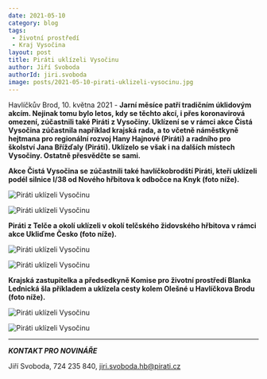 ```yaml
---
date: 2021-05-10
category: blog
tags:
 - životní prostředí
 - Kraj Vysočina
layout: post
title: Piráti uklízeli Vysočinu
author: Jiří Svoboda
authorId: jiri.svoboda
image: posts/2021-05-10-pirati-uklizeli-vysocinu.jpg
---
```


Havlíčkův Brod, 10. května 2021 - **Jarní měsíce patří tradičním úklidovým akcím. Nejinak tomu bylo letos, kdy se těchto akcí, i přes koronavirová omezení, zúčastnili také Piráti z Vysočiny. Uklízení se v rámci akce Čistá Vysočina zúčastnila například krajská rada, a to včetně náměstkyně hejtmana pro regionální rozvoj Hany Hajnové (Piráti) a radního pro školství Jana Břížďaly (Piráti). Uklízelo se však i na dalších místech Vysočiny. Ostatně přesvědčte se sami.**

**Akce Čistá Vysočina se zúčastnili také havlíčkobrodští Piráti, kteří uklízeli podél silnice I/38 od Nového hřbitova k odbočce na Knyk (foto níže).**

![Piráti uklízeli Vysočinu](https://a.pirati.cz/vysocina/img/posts/2021-05-10-pirati-uklizeli-vysocinu-havlickuv-brod-I.jpg)

![Piráti uklízeli Vysočinu](https://a.pirati.cz/vysocina/img/posts/2021-05-10-pirati-uklizeli-vysocinu-havlickuv-brod-II.jpg)

**Piráti z Telče a okolí uklízeli v okolí telčského židovského hřbitova v rámci akce Ukliďme Česko (foto níže).**

![Piráti uklízeli Vysočinu](https://a.pirati.cz/vysocina/img/posts/2021-05-10-pirati-uklizeli-vysocinu-telc-I.jpg)

![Piráti uklízeli Vysočinu](https://a.pirati.cz/vysocina/img/posts/2021-05-10-pirati-uklizeli-vysocinu-telc-II.jpg)

**Krajská zastupitelka a předsedkyně Komise pro životní prostředí Blanka Lednická šla příkladem a uklízela cesty kolem Olešné u Havlíčkova Brodu (foto níže).**

![Piráti uklízeli Vysočinu](https://a.pirati.cz/vysocina/img/posts/2021-05-10-pirati-uklizeli-vysocinu-olesna-III.jpg)

![Piráti uklízeli Vysočinu](https://a.pirati.cz/vysocina/img/posts/2021-05-10-pirati-uklizeli-vysocinu-olesna-II.jpg)


---

***KONTAKT PRO NOVINÁŘE*** 

Jiří Svoboda, 724 235 840, <jiri.svoboda.hb@pirati.cz>
